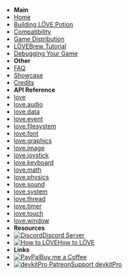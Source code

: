* **Main**
* [Home](/)
* [Building LÖVE Potion](building)
* [Compatibility](compatibility)
* [Game Distribution](packaging)
* [LÖVEBrew Tutorial](lovebrew)
* [Debugging Your Game](nestlink)
* **Other**
* [FAQ](faq)
* [Showcase](showcase)
* [Credits](credits)
* **API Reference**
* [love](api/love)
* [love.audio](api/audio)
* [love.data](https://love2d.org/wiki/love.data)
* [love.event](https://love2d.org/wiki/love.event)
* [love.filesystem](api/filesystem)
* [love.font](api/font)
* [love.graphics](api/graphics)
* [love.image](https://love2d.org/wiki/love.image)
* [love.joystick](api/joystick)
* [love.keyboard](api/keyboard)
* [love.math](api/math)
* [love.physics](https://love2d.org/wiki/love.physics)
* [love.sound](api/sound)
* [love.system](api/system)
* [love.thread](https://love2d.org/wiki/love.thread)
* [love.timer](https://love2d.org/wiki/love.timer)
* [love.touch](https://love2d.org/wiki/love.touch)
* [love.window](api/window)
* **Resources**
* [![Discord](https://icongr.am/simple/discord.svg?colored&size=16)Discord Server](https://discord.gg/ggbKkhc)
* [![How to LÖVE](https://icongr.am/simple/readthedocs.svg?colored&size=16)How to LÖVE](https://sheepolution.com/learn/book/contents)
* **Links**
* [![PayPal](https://icongr.am/simple/buymeacoffee.svg?colored&size=16)Buy me a Coffee](https://paypal.me/TurtleP)
* [![devkitPro Patreon](https://icongr.am/simple/patreon.svg?colored&size=16)Support devkitPro](https://www.patreon.com/devkitPro)
